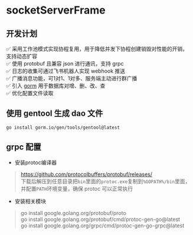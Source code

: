# socketServerFrame

## 开发计划

✅ 采用工作池模式实现协程复用，用于降低并发下协程创建销毁对性能的开销，支持动态扩容  
✅ 使用 protobuf 且兼容 json 进行通讯，支持 grpc  
✅ 日志的收集可通过飞书机器人实现 webhook 推送  
✅ 广播消息功能，可1对1、1对多、服务端主动进行群广播  
✅ 引入 [gorm](https://github.com/go-gorm/gorm) 用于数据库对增、删、改、查  
✅ 优化配置文件读取

## 使用 gentool 生成 dao 文件
```shell
go install gorm.io/gen/tools/gentool@latest
```

## grpc 配置

- 安装protoc编译器

> https://github.com/protocolbuffers/protobuf/releases/  
> 下载后解压到任意目录把`bin`里面的`protoc.exe`复制到`%GOPATH%/bin`里面，并配置`PATH`环境变量，确保 protoc 可以正常执行

- 安装相关模块

> go install google.golang.org/protobuf/proto  
> go install google.golang.org/protobuf/cmd/protoc-gen-go@latest  
> go install google.golang.org/grpc/cmd/protoc-gen-go-grpc@latest  
